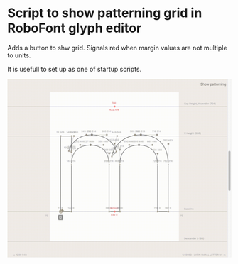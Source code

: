 # Script to show patterning grid in RoboFont glyph editor

Adds a button to shw grid. Signals red when margin values are not multiple to units.

It is usefull to set up as one of startup scripts.

![Preview](preview.gif)